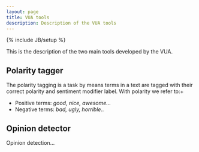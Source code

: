 ```yaml
---
layout: page
title: VUA tools
description: Description of the VUA tools
---
```

{% include JB/setup %}

This is the description of the two main tools developed by the VUA.

## Polarity tagger

The polarity tagging is a task by means terms in a text are tagged with their correct polarity and sentiment modifier label. With polarity we refer to:+
+ Positive terms: *good, nice, awesome...*
+ Negative terms: *bad, ugly, horrible..*


## Opinion detector

Opinion detection...



